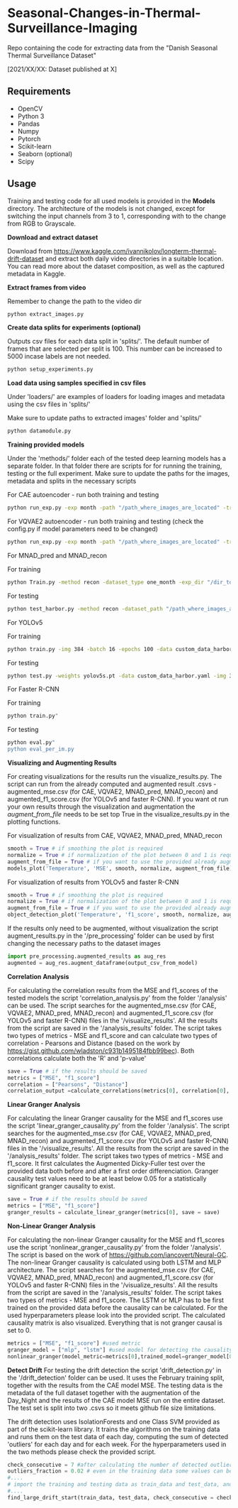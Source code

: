 # Seasonal-Changes-in-Thermal-Surveillance-Imaging
Repo containing the code for extracting data from the "Danish Seasonal Thermal Surveillance Dataset"

[2021/XX/XX: Dataset published at X]

## Requirements

- OpenCV
- Python 3
- Pandas
- Numpy
- Pytorch
- Scikit-learn
- Seaborn (optional)
- Scipy

## Usage

Training and testing code for all used models is provided in the **Models** directory. The architecture of the models is not changed, except for switching the input channels from 3 to 1, corresponding with to the change from RGB to Grayscale.

**Download and extract dataset**

Download from https://www.kaggle.com/ivannikolov/longterm-thermal-drift-dataset and extract both daily video directories in a suitable location. You can read more about the dataset composition, as well as the captured metadata in Kaggle.


**Extract frames from video**

Remember to change the path to the video dir

```bash
python extract_images.py
```

**Create data splits for experiments (optional)**

Outputs csv files for each data split in 'splits/'. The default number of frames that are selected per split is 100. This number can be increased to 5000 incase labels are not needed.

```bash
python setup_experiments.py
```

**Load data using samples specified in csv files**

Under 'loaders/' are examples of loaders for loading images and metadata using the csv files in 'splits/'

Make sure to update paths to extracted images' folder and 'splits/'

```bash
python datamodule.py
```

**Training provided models**

Under the 'methods/' folder each of the tested deep learning models has a separate folder. In that folder there are scripts for for running the training, testing or the full experiment. Make sure to update the paths for the images, metadata and splits in the necessary scripts

For CAE autoencoder - run both training and testing
```bash
python run_exp.py -exp month -path "/path_where_images_are_located" -train True
```

For VQVAE2 autoencoder - run both training and testing
(check the config.py if model parameters need to be changed)
```bash
python run_exp.py -exp month -path "/path_where_images_are_located" -train True
```

For MNAD_pred and MNAD_recon

For training
```bash
python Train.py -method recon -dataset_type one_month -exp_dir "/dir_to_save_trained_model" -datasplit_dir "/dir_where_dataspits_are"
```
For testing
```bash
python test_harbor.py -method recon -dataset_path "/path_where_images_are_located" -model_dir "/dir_where_trained_model_is"
```

For YOLOv5 

For training
```bash
python train.py -img 384 -batch 16 -epochs 100 -data custom_data_harbor.yaml -weights yolov5s.pt
```

For testing
```bash
python test.py -weights yolov5s.pt -data custom_data_harbor.yaml -img 384 -iou 0.65
```

For Faster R-CNN 

For training
```bash
python train.py"

```
For testing
```bash
python eval.py"
python eval_per_im.py

```

**Visualizing and Augmenting Results**

For creating visualizations for the results run the visualize_results.py. The script can run from the already computed and augmented result .csvs - augmented_mse.csv (for CAE, VQVAE2, MNAD_pred, MNAD_recon) and augmented_f1_score.csv (for YOLOv5 and faster R-CNN). If you want ot run your own results through the visualization and augmentation the *augment_from_file* needs to be set top True in the visualize_results.py in the plotting functions.

For visualization of results from CAE, VQVAE2, MNAD_pred, MNAD_recon
```python
smooth = True # if smoothing the plot is required
normalize = True # if normalization of the plot between 0 and 1 is required
augment_from_file = True # if you want to use the provided already augmented results
models_plot('Temperature', 'MSE', smooth, normalize, augment_from_file)
```

For visualization of results from YOLOv5 and faster R-CNN
```python
smooth = True # if smoothing the plot is required
normalize = True # if normalization of the plot between 0 and 1 is required
augment_from_file = True # if you want to use the provided already augmented results
object_detection_plot('Temperature', 'f1_score', smooth, normalize, augment_from_file)
```

If the results only need to be augmented, without visualization the script augment_results.py in the '/pre_processing' folder can be used by first changing the necessary paths to the dataset images

```python
import pre_processing.augmented_results as aug_res
augmented = aug_res.augment_dataframe(output_csv_from_model)
```

**Correlation Analysis**

For calculating the correlation results from the MSE and f1_scores of the tested models the script 'correlation_analysis.py' from the folder '/analysis' can be used. The script searches for the augmented_mse.csv (for CAE, VQVAE2, MNAD_pred, MNAD_recon) and augmented_f1_score.csv (for YOLOv5 and faster R-CNN) files in the '/visualize_results'. All the results from the script are saved in the '/analysis_results' folder. The script takes two types of metrics - MSE and f1_score and can calculate two types of correlation - Pearsons and Distance (based on the work by https://gist.github.com/wladston/c931b1495184fbb99bec). Both correlations calculate both the 'R' and 'p-value'

```python
save = True # if the results should be saved
metrics = ["MSE", "f1_score"]
correlation = ["Pearsons", "Distance"]
correlation_output =calculate_correlations(metrics[0], correlation[0], save = save)
```

**Linear Granger Analysis**

For calculating the linear Granger causality for the MSE and f1_scores use the script 'linear_granger_causality.py' from the folder '/analysis'. The script searches for the augmented_mse.csv (for CAE, VQVAE2, MNAD_pred, MNAD_recon) and augmented_f1_score.csv (for YOLOv5 and faster R-CNN) files in the '/visualize_results'. All the results from the script are saved in the '/analysis_results' folder. The script takes two types of metrics - MSE and f1_score. It first calculates the Augmented Dicky-Fuller test over the provided data both before and after a first order differenciation. Granger causality test values need to be at least below 0.05 for a statistically significant granger causality to exist.

```python
save = True # if the results should be saved
metrics = ["MSE", "f1_score"] 
granger_results = calculate_linear_granger(metrics[0], save = save)
```

**Non-Linear Granger Analysis**

For calculating the non-linear Granger causality for the MSE and f1_scores use the script 'nonlinear_granger_causality.py' from the folder '/analysis'. The script is based on the work of https://github.com/iancovert/Neural-GC. The non-linear Granger causality is calculated using both LSTM and MLP architecture. The script searches for the augmented_mse.csv (for CAE, VQVAE2, MNAD_pred, MNAD_recon) and augmented_f1_score.csv (for YOLOv5 and faster R-CNN) files in the '/visualize_results'. All the results from the script are saved in the '/analysis_results' folder. The script takes two types of metrics - MSE and f1_score. The LSTM or MLP has to be first trained on the provided data before the causality can be calculated. For the used hyperparameters please look into the provided script. The calculated causality matrix is also visualized. Everything that is not granger causal is set to 0.

```python
metrics = ["MSE", "f1_score"] #used metric
granger_model = ["mlp", "lstm"] #used model for detecting the causality
nonlinear_granger(model_metric=metrics[0],trained_model=granger_model[0] )
```

**Detect Drift**
For testing the drift detection the script 'drift_detection.py' in the '/drift_detection' folder can be used. It uses the February training split, together with the results from the CAE model MSE. The testing data is the metadata of the full dataset together with the augmentation of the Day_Night and the results of the CAE model MSE run on the entire dataset. The test set is split into two .csvs so it meets github file size limitations. 

The drift detection uses IsolationForests and one Class SVM provided as part of the scikit-learn library. It trains the algorithms on the training data and runs them on the test data of each day, computing the sum of detected 'outliers' for each day and for each week. For the hyperparameters used in the two methods please check the provided script.

```python
check_consecutive = 7 #after calculating the number of detected outliers for each day, how many consecutive days should be summed - in this case a whole week
outliers_fraction = 0.02 # even in the training data some values can be outliers, how large the percentage of this outliers is
#....
# import the training and testing data as train_data and test_data, and set the "DateTime" column to pandas datatime format
#....
find_large_drift_start(train_data, test_data, check_consecutive = check_consecutive, outlier_fraction = outliers_fraction)
```




